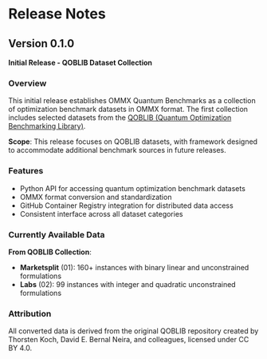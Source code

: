# Release Notes

## Version 0.1.0

**Initial Release - QOBLIB Dataset Collection**

### Overview
This initial release establishes OMMX Quantum Benchmarks as a collection of optimization benchmark datasets in OMMX format. The first collection includes selected datasets from the [QOBLIB (Quantum Optimization Benchmarking Library)](https://git.zib.de/qopt/qoblib-quantum-optimization-benchmarking-library).

**Scope**: This release focuses on QOBLIB datasets, with framework designed to accommodate additional benchmark sources in future releases.

### Features
- Python API for accessing quantum optimization benchmark datasets
- OMMX format conversion and standardization
- GitHub Container Registry integration for distributed data access
- Consistent interface across all dataset categories

### Currently Available Data
**From QOBLIB Collection**:
- **Marketsplit** (01): 160+ instances with binary linear and unconstrained formulations
- **Labs** (02): 99 instances with integer and quadratic unconstrained formulations

### Attribution
All converted data is derived from the original QOBLIB repository created by Thorsten Koch, David E. Bernal Neira, and colleagues, licensed under CC BY 4.0.
